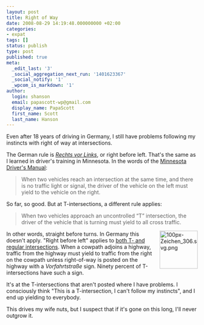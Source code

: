 ```yaml
---
layout: post
title: Right of Way
date: 2008-08-29 14:19:48.000000000 +02:00
categories:
- expat
tags: []
status: publish
type: post
published: true
meta:
  _edit_last: '3'
  _social_aggregation_next_run: '1401623367'
  _social_notify: '1'
  _wpcom_is_markdown: '1'
author:
  login: shanson
  email: papascott-wp@gmail.com
  display_name: PapaScott
  first_name: Scott
  last_name: Hanson
---
```

<p>Even after 18 years of driving in Germany, I still have problems following my instincts with right of way at intersections.</p>
<p>The German rule is <a href="http://de.wikipedia.org/wiki/Vorfahrtsregel"><em>Rechts vor Links</em></a>, or right before left. That's the same as I learned in driver's training in Minnesota. In the words of the <a href="http://www.dps.state.mn.us/dvs/DLTraining/DLManual/DLManual.htm">Minnesota Driver's Manual</a>:</p>
<blockquote><p>When two vehicles reach an intersection at the same time, and there is no traffic light or signal, the driver of the vehicle on the left must yield to the vehicle on the right.</p></blockquote>
<p>So far, so good. But at T-intersections, a different rule applies:</p>
<blockquote><p>When two vehicles approach an uncontrolled &ldquo;T&rdquo; intersection, the driver of the vehicle that is turning must yield to all cross traffic.</p></blockquote>
<p><img src="https://www.papascott.de/wordpress/wp-content/uploads/2008/08/100px-zeichen-306svg.png" alt="100px-Zeichen_306.svg.png" border="0" width="100" height="100" align="right" />In other words, straight before turns. In Germany this doesn't apply. "Right before left" applies to <a href="http://bundesrecht.juris.de/stvo/__8.html">both T- and regular intersections</a>. When a cowpath adjoins a highway, traffic from the highway must yield to traffic from the right on the cowpath unless right-of-way is posted on the highway with a <em>Vorfahrtstra&szlig;e</em> sign. Ninety percent of T-intersections have such a sign.</p>
<p>It's at the T-intersections that aren't posted where I have problems. I consciously think "This is a T-intersection, I can't follow my instincts", and I end up yielding to everybody.</p>
<p>This drives my wife nuts, but I suspect that if it's gone on this long, I'll never outgrow it.</p>
